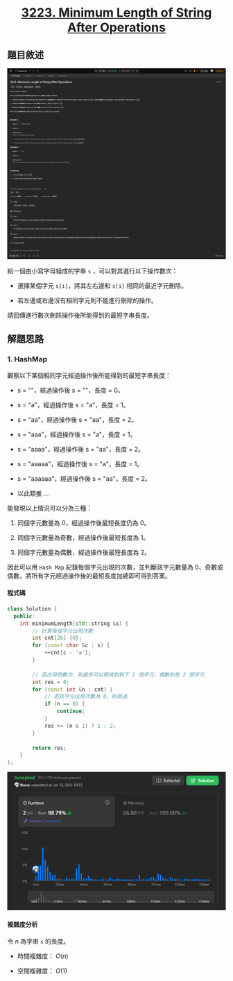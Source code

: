 # <center> [3223. Minimum Length of String After Operations](https://leetcode.com/problems/minimum-length-of-string-after-operations/description/) </center>

## 題目敘述

[![](https://raw.githubusercontent.com/reese60525/ForPicGo/main/ForPicGo/Pictures/202501131037545.png)](https://raw.githubusercontent.com/reese60525/ForPicGo/main/ForPicGo/Pictures/202501131037545.png)

給一個由小寫字母組成的字串 `s` ，可以對其進行以下操作數次：

- 選擇某個字元 `s[i]`，將其左右邊和 `s[i]` 相同的最近字元刪除。

- 若左邊或右邊沒有相同字元則不能進行刪除的操作。

請回傳進行數次刪除操作後所能得到的最短字串長度。

## 解題思路

### 1. HashMap

觀察以下某個相同字元經過操作後所能得到的最短字串長度：

- s = ""，經過操作後 s = ""，長度 = 0。

- s = "a"，經過操作後 s = "a"，長度 = 1。

- s = "aa"，經過操作後 s = "aa"，長度 = 2。

- s = "aaa"，經過操作後 s = "a"，長度 = 1。

- s = "aaaa"，經過操作後 s = "aa"，長度 = 2。

- s = "aaaaa"，經過操作後 s = "a"，長度 = 1。

- s = "aaaaaa"，經過操作後 s = "aa"，長度 = 2。

- 以此類推 ...

能發現以上情況可以分為三種：

1. 同個字元數量為 0，經過操作後最短長度仍為 0。

2. 同個字元數量為奇數，經過操作後最短長度為 1。

3. 同個字元數量為偶數，經過操作後最短長度為 2。

因此可以用 `Hash Map` 紀錄每個字元出現的次數，並判斷該字元數量為 0、奇數或偶數，將所有字元經過操作後的最短長度加總即可得到答案。

#### 程式碼

```cpp {.line-numbers}
class Solution {
  public:
    int minimumLength(std::string &s) {
        // 計算每個字元出現次數
        int cnt[26] {0};
        for (const char &c : s) {
            ++cnt[c - 'a'];
        }

        // 若出現奇數次，則最多可以刪減到剩下 1 個字元，偶數則是 2 個字元
        int res = 0;
        for (const int &n : cnt) {
            // 若該字元出現次數為 0，則跳過
            if (n == 0) {
                continue;
            }
            res += (n & 1) ? 1 : 2;
        }

        return res;
    }
};
```

[![](https://raw.githubusercontent.com/reese60525/ForPicGo/main/ForPicGo/Pictures/202501131048505.png)](https://raw.githubusercontent.com/reese60525/ForPicGo/main/ForPicGo/Pictures/202501131048505.png)

#### 複雜度分析

令 $n$ 為字串 `s` 的長度。

- 時間複雜度： $O(n)$

- 空間複雜度： $O(1)$
